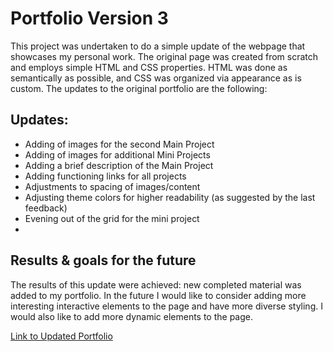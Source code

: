 # Portfolio Version 3

This project was undertaken to do a simple update of the webpage that showcases my personal work.
The original page was created from scratch and employs simple HTML and CSS properties. HTML was done as semantically as possible, and CSS was organized via appearance as is custom. The updates to the original portfolio are the following:

## Updates:
- Adding of images for the second Main Project
- Adding of images for additional Mini Projects
- Adding a brief description of the Main Project
- Adding functioning links for all projects
- Adjustments to spacing of images/content
- Adjusting theme colors for higher readability (as suggested by the last feedback)
- Evening out of the grid for the mini project
- 

 
 ## Results & goals for the future
The results of this update were achieved: new completed material was added to my portfolio. In the future I would like to consider adding more interesting interactive elements to the page and have more diverse styling. I would also like to add more dynamic elements to the page.

[Link to Updated Portfolio](https://hannybiggs.github.io/portfolio3/)
